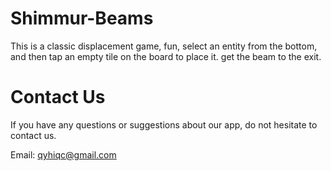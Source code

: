 # Shimmur-Beams

This is a classic displacement game, fun, select an entity from the bottom, and then tap an empty tile on the board to place it. get the beam to the exit.

# Contact Us

If you have any questions or suggestions about our app, do not hesitate to contact us.

Email: qyhiqc@gmail.com
